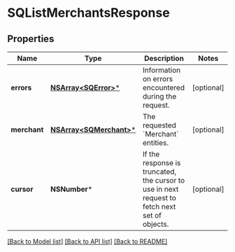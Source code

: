 # SQListMerchantsResponse

## Properties
Name | Type | Description | Notes
------------ | ------------- | ------------- | -------------
**errors** | [**NSArray&lt;SQError&gt;***](SQError.md) | Information on errors encountered during the request. | [optional] 
**merchant** | [**NSArray&lt;SQMerchant&gt;***](SQMerchant.md) | The requested &#x60;Merchant&#x60; entities. | [optional] 
**cursor** | **NSNumber*** | If the  response is truncated, the cursor to use in next  request to fetch next set of objects. | [optional] 

[[Back to Model list]](../README.md#documentation-for-models) [[Back to API list]](../README.md#documentation-for-api-endpoints) [[Back to README]](../README.md)


